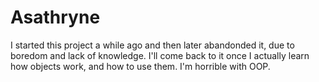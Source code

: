 # Asathryne

I started this project a while ago and then later abandonded it, due to boredom and lack of knowledge. I'll come back to it once I actually learn how objects work, and how to use them. I'm horrible with OOP.
